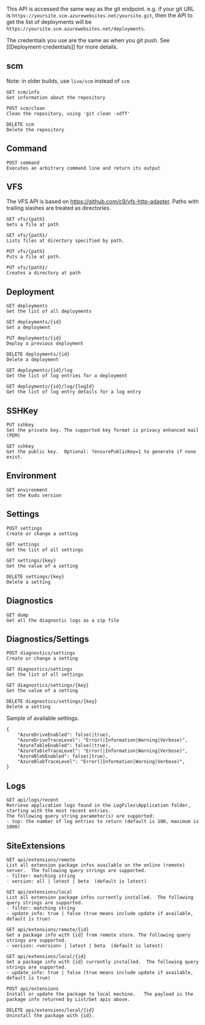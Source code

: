 This API is accessed the same way as the git endpoint. e.g. if your git URL is `https://yoursite.scm.azurewebsites.net/yoursite.git`, then the API to get the list of deployments will be `https://yoursite.scm.azurewebsites.net/deployments`.

The credentials you use are the same as when you git push. See [[Deployment-credentials]] for more details.


## scm

Note: in older builds, use `live/scm` instead of `scm`

    GET scm/info
    Get information about the repository
    
    POST scm/clean	
    Clean the repository, using 'git clean -xdff'
    
    DELETE scm	
    Delete the repository
    	
## Command

    POST command	
    Executes an arbitrary command line and return its output
    	
## VFS
   The VFS API is based on <https://github.com/c9/vfs-http-adapter>. Paths with trailing slashes are treated as directories.

    GET vfs/{path}
    Gets a file at path

    GET vfs/{path}/
    Lists files at directory specified by path.

    PUT vfs/{path}
    Puts a file at path.

    PUT vfs/{path}/
    Creates a directory at path

## Deployment

    GET deployments	
    Get the list of all deployments
    
    GET deployments/{id}	
    Get a deployment
    
    PUT deployments/{id}	
    Deploy a previous deployment
    
    DELETE deployments/{id}	
    Delete a deployment
    
    GET deployments/{id}/log	
    Get the list of log entries for a deployment
    
    GET deployments/{id}/log/{logId}	
    Get the list of log entry details for a log entry
    	
## SSHKey

    PUT sshkey	
    Set the private key. The supported key format is privacy enhanced mail (PEM)

    GET sshkey	
    Get the public key.  Optional: ?ensurePublicKey=1 to generate if none exist.
    	
## Environment

    GET environment	
    Get the Kudu version
    	
## Settings

    POST settings	
    Create or change a setting
    
    GET settings	
    Get the list of all settings
    
    GET settings/{key}	
    Get the value of a setting
    
    DELETE settings/{key}	
    Delete a setting
    	
## Diagnostics

    GET dump	
    Get all the diagnostic logs as a zip file

## Diagnostics/Settings

    POST diagnostics/settings	
    Create or change a setting
    
    GET diagnostics/settings	
    Get the list of all settings
    
    GET diagnostics/settings/{key}	
    Get the value of a setting
    
    DELETE diagnostics/settings/{key}	
    Delete a setting

Sample of available settings.

    {
        "AzureDriveEnabled": false(|true),
        "AzureDriveTraceLevel": "Error(|Information|Warning|Verbose)",
        "AzureTableEnabled": false(|true),
        "AzureTableTraceLevel": "Error(|Information|Warning|Verbose)",
        "AzureBlobEnabled": false(|true),
        "AzureBlobTraceLevel": "Error(|Information|Warning|Verbose)",
    }

## Logs

    GET api/logs/recent	
    Retrieve application logs found in the LogFiles\Application folder, starting with the most recent entries. 
    The following query string parameter(s) are supported:
    - top: the number of log entries to return (default is 100, maximum is 1000)

## SiteExtensions

    GET api/extensions/remote	
    List all extension package infos available on the online (remote) server.  The following query strings are supported.
    - filter: matching string
    - version: all | latest | beta  (default is latest)

    GET api/extensions/local	
    List all extension package infos currently installed.  The following query strings are supported.
    - filter: matching string
    - update_info: true | false (true means include update if available, default is true)

    GET api/extensions/remote/{id}	
    Get a package info with {id} from remote store. The following query strings are supported.
    - version: <version> | latest | beta  (default is latest)

    GET api/extensions/local/{id}	
    Get a package info with {id} currently installed.  The following query strings are supported.
    - update_info: true | false (true means include update if available, default is true)

    POST api/extensions
    Install or update the package to local machine.   The payload is the package info returned by List/Get apis above. 

    DELETE api/extensions/local/{id}
    Uninstall the package with {id}.
